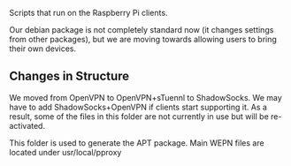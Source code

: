 Scripts that run on the Raspberry Pi clients.

Our debian package is not completely standard now (it changes settings from other packages), but we are moving towards allowing users to bring their own devices.

## Changes in Structure

We moved from OpenVPN to OpenVPN+sTuennl to ShadowSocks. We may have to add ShadowSocks+OpenVPN if clients start supporting it. As a result, some of the files in this folder are not currently in use but will be re-activated.

This folder is used to generate the APT package. Main WEPN files are located under usr/local/pproxy


